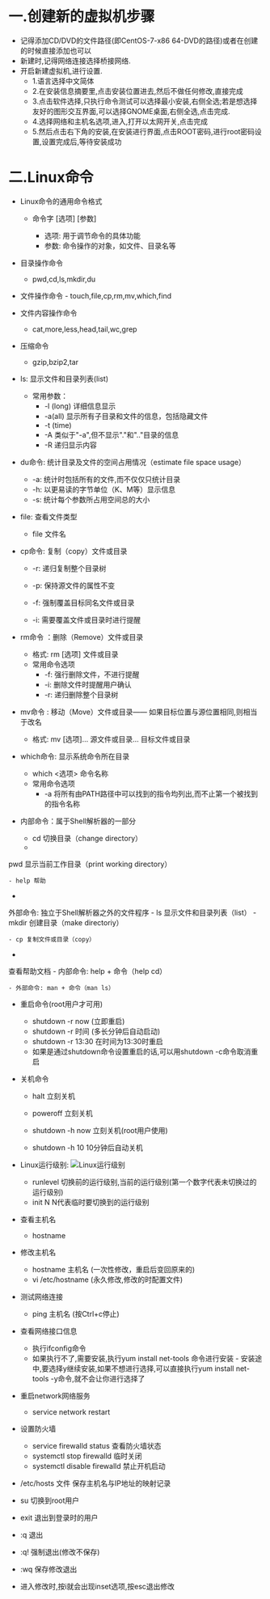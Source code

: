 # 一.创建新的虚拟机步骤
- 记得添加CD/DVD的文件路径(即CentOS-7-x86 64-DVD的路径)或者在创建的时候直接添加也可以
- 新建时,记得网络连接选择桥接网络.
- 开启新建虚拟机,进行设置.
	- 1.语言选择中文简体
	- 2.在安装信息摘要里,点击安装位置进去,然后不做任何修改,直接完成
	- 3.点击软件选择,只执行命令测试可以选择最小安装,右侧全选;若是想选择友好的图形交互界面,可以选择GNOME桌面,右侧全选,点击完成.
	- 4.选择网络和主机名选项,进入,打开以太网开关,点击完成
	- 5.然后点击右下角的安装,在安装进行界面,点击ROOT密码,进行root密码设置,设置完成后,等待安装成功
# 二.Linux命令
- Linux命令的通用命令格式
	- 命令字  [选项]  [参数]

		- 选项: 用于调节命令的具体功能
		- 参数: 命令操作的对象，如文件、目录名等

- 目录操作命令
	- pwd,cd,ls,mkdir,du
- 文件操作命令
		- 
touch,file,cp,rm,mv,which,find

- 文件内容操作命令

	- cat,more,less,head,tail,wc,grep

- 压缩命令
	- gzip,bzip2,tar

- ls: 显示文件和目录列表(list)
	- 常用参数：
		- -l (long)	详细信息显示
 		- -a(all)         显示所有子目录和文件的信息，包括隐藏文件  
		- -t	(time)
		- -A	类似于"-a",但不显示"."和".."目录的信息
		- -R	递归显示内容


- du命令: 统计目录及文件的空间占用情况（estimate file space  usage）
	- -a: 统计时包括所有的文件,而不仅仅只统计目录
	- -h: 以更易读的字节单位（K、M等）显示信息
	- -s: 统计每个参数所占用空间总的大小
	
- file: 查看文件类型
	- file 文件名

- cp命令: 复制（copy）文件或目录
	- -r: 递归复制整个目录树

	- -p: 保持源文件的属性不变

	- -f: 强制覆盖目标同名文件或目录
	- -i: 需要覆盖文件或目录时进行提醒

- rm命令
：删除（Remove）文件或目录
	- 格式: rm   [选项]   文件或目录
	- 常用命令选项
		- -f: 强行删除文件，不进行提醒
		- -i: 删除文件时提醒用户确认
		- -r: 递归删除整个目录树

-  mv命令
: 移动（Move）文件或目录—— 如果目标位置与源位置相同,则相当于改名
	- 格式: mv   [选项]...   源文件或目录…   目标文件或目录

- which命令: 显示系统命令所在目录
	- which <选项> 命令名称
	- 常用命令选项
		- -a	将所有由PATH路径中可以找到的指令均列出,而不止第一个被找到的指令名称


- 内部命令：属于Shell解析器的一部分

	- cd 切换目录（change directory）
	- 
pwd 显示当前工作目录（print working directory）

	- help 帮助

- 
外部命令: 独立于Shell解析器之外的文件程序
	- 
ls 显示文件和目录列表（list）
	- 
mkdir 创建目录（make directoriy）

	- cp 复制文件或目录（copy）
- 
查看帮助文档
	- 
内部命令: help + 命令（help cd）

	- 外部命令: man + 命令（man ls）



- 重启命令(root用户才可用)
	- shutdown -r now (立即重启)
	- shutdown -r 时间 (多长分钟后自动启动)
	- shutdown -r 13:30 在时间为13:30时重启
	- 如果是通过shutdown命令设置重启的话,可以用shutdown -c命令取消重启

- 关机命令
 
	- halt 	立刻关机
 
	- poweroff 	立刻关机
 
	- shutdown -h now 	立刻关机(root用户使用)
 
	- shutdown -h 10 	10分钟后自动关机

- Linux运行级别:
![Linux运行级别](https://upload-images.jianshu.io/upload_images/14467627-90fd4261dab3737d.png?imageMogr2/auto-orient/strip%7CimageView2/2/w/1240)
	- runlevel  切换前的运行级别,当前的运行级别(第一个数字代表未切换过的运行级别)
	- init N 	N代表临时要切换到的运行级别
- 查看主机名
	- hostname

- 修改主机名
	- hostname 主机名 (一次性修改，重启后变回原来的)
	- vi /etc/hostname	(永久修改,修改的时配置文件)

- 测试网络连接
	- ping 主机名 (按Ctrl+c停止)


- 查看网络接口信息
	- 执行ifconfig命令
	- 如果执行不了,需要安装,执行yum install net-tools 命令进行安装
			- 安装途中,要选择y继续安装,如果不想进行选择,可以直接执行yum install net-tools -y命令,就不会让你进行选择了
- 重启network网络服务

	- service network restart
- 设置防火墙

	- service firewalld status	查看防火墙状态
	- systemctl stop firewalld	临时关闭
	- systemctl disable firewalld	禁止开机启动

- /etc/hosts 文件	保存主机名与IP地址的映射记录


- su 切换到root用户

- exit 退出到登录时的用户
- :q 退出
- :q! 强制退出(修改不保存)
- :wq 保存修改退出
- 进入修改时,按i就会出现inset选项,按esc退出修改
